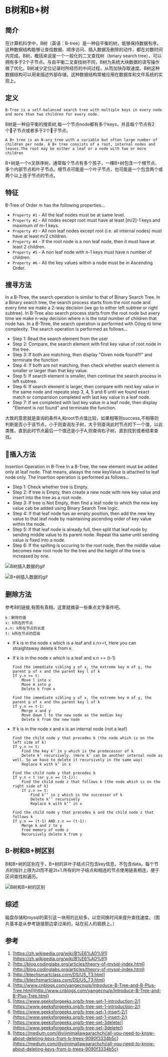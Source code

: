 # B树和B+树

## 简介

在计算机科学中，B树（英语：B-tree）是一种自平衡的树，能够保持数据有序。这种数据结构能够让查找数据、顺序访问、插入数据及删除的动作，都在对数时间内完成。B树，概括来说是一个一般化的二叉查找树（binary search tree），可以拥有多于2个子节点。与自平衡二叉查找树不同，B树为系统大块数据的读写操作做了优化。B树减少定位记录时所经历的中间过程，从而加快存取速度。B树这种数据结构可以用来描述外部存储。这种数据结构常被应用在数据库和文件系统的实现上。

## 定义

```
B-Tree is a self-balanced search tree with multiple keys in every node and more than two children for every node.
```
B树是一种自平衡的搜索树,每一个节点node都有多个keys，并且每个节点有2个子节点或者多于2个子节点。

```
A B+ tree is an N-ary tree with a variable but often large number of children per node. A B+ tree consists of a root, internal nodes and leaves.The root may be either a leaf or a node with two or more children
```
B+树是一个n叉排序树，通常每个节点有多个孩子，一棵B+树包含一个根节点、多个内部节点和叶子节点。根节点可能是一个叶子节点，也可能是一个包含两个或两个以上孩子节点的节点。

## 特征

B-Tree of Order m has the following properties...
* `Property #1` - All the leaf nodes must be at same level.
* `Property #2` - All nodes except root must have at least [m/2]-1 keys and maximum of m-1 keys.
* `Property #3` - All non leaf nodes except root (i.e. all internal nodes) must have at least m/2 children.
* `Property #4` - If the root node is a non leaf node, then it must have at least 2 children.
* `Property #5` - A non leaf node with n-1 keys must have n number of children.
* `Property #6` - All the key values within a node must be in Ascending Order.

## 搜寻方法

In a B-Ttree, the search operation is similar to that of Binary Search Tree. In a Binary search tree, the search process starts from the root node and every time we make a 2-way decision (we go to either left subtree or right subtree). In B-Tree also search process starts from the root node but every time we make n-way decision where n is the total number of children that node has. In a B-Ttree, the search operation is performed with O(log n) time complexity. The search operation is performed as follows...

* Step 1: Read the search element from the user
* Step 2: Compare, the search element with first key value of root node in the tree.
* Step 3: If both are matching, then display "Given node found!!!" and terminate the function
* Step 4: If both are not matching, then check whether search element is smaller or larger than that key value.
* Step 5: If search element is smaller, then continue the search process in left subtree.
* Step 6: If search element is larger, then compare with next key value in the same node and repeate step 3, 4, 5 and 6 until we found exact match or comparision completed with last key value in a leaf node.
* Step 7: If we completed with last key value in a leaf node, then display "Element is not found" and terminate the function.

大致的意思就是查询的条件A,和root节点值比较，如果相等则success,不相等则判断是否小于该节点，小于则查询左子树，大于则查询此时节点的下一个值，以此类推，直到此时节点最后一个值还是小于A,则查询右子树，直到找到或者结束查找。

## 插入方法

Insertion Operation in B-Tree
In a B-Tree, the new element must be added only at leaf node. That means, always the new keyValue is attached to leaf node only. The insertion operation is performed as follows...

* Step 1: Check whether tree is Empty.
* Step 2: If tree is Empty, then create a new node with new key value and insert into the tree as a root node.
* Step 3: If tree is Not Empty, then find a leaf node to which the new key value cab be added using Binary Search Tree logic.
* Step 4: If that leaf node has an empty position, then add the new key value to that leaf node by maintaining ascending order of key value within the node.
* Step 5: If that leaf node is already full, then split that leaf node by sending middle value to its parent node. Repeat tha same until sending value is fixed into a node.
* Step 6: If the spilting is occuring to the root node, then the middle value becomes new root node for the tree and the height of the tree is increased by one.

![B树插入数据的gif](https://files.cnblogs.com/files/yangecnu/btreebuild.gif)

![B+树插入数据的gif](https://files.cnblogs.com/files/yangecnu/Bplustreebuild.gif)

## 删除方法

参考8的链接,有图有真相，这里就摘录一些重点文字条件吧。

```
k：删除的值
x: k所在的节点
x.n: k所在节点的长度
t: k所在节点的层级
```

* If k is in the node x which is a leaf and x.n>=t,
Here you can straightaway delete k from x.

* If k is in the node x which is a leaf and x.n == (t-1)
  
  ```
  Find the immediate sibling y of x, the extreme key m of y, the parent p of x and the parent key l of k
  If y.n >= t:
      Move l into x
      Move m into p
      Delete k from x
  ```

  ```
  Find the immediate sibling y of x, the extreme key m of y, the parent p of x and the parent key l of k
  If y.n == t-1:
      Merge x and y
      Move down l to the new node as the median key
      Delete k from the new node
  ```

* If k is in the node x and x is an internal node (not a leaf)

  ```
  Find the child node y that precedes k (the node which is on the left side of k)
  If y.n >= t:
      Find the key k’ in y which is the predecessor of k
      Delete k’ recursively. (Here k’ can be another internal node as well. So we have to delete it recursively in the same way)
      Replace k with k’ in x
  ```

  ```
  Find the child node y that precedes k
  If y.n < t (or y.n == (t-1)):
      Find the child node z that follows k (the node which is on the right side of k)
      If z.n >= t:
          Find k’’ in z which is the successor of k
          Delete k’’ recursively
          Replace k with k’’ in x
  ```

  ```
  Find the child node y that precedes k and the child node z that follows k
  If y.n == (t-1) AND z.n == (t-1):
      Merge k and z to y
      Free memory of node z
      Recursively delete k from y
  ```

## B-树和B+树区别
B和B+树的区别在于，B+树的非叶子结点只包含key信息，不包含data，每个节点的指针上限为2t而不是2t+1.所有的叶子结点和相连的节点使用链表相连，便于区间查找和遍历。

![B树和B+树的区别](http://upload.ouliu.net/i/201801072121242o53t.png)

## 综述
磁盘存储和mysql的索引这一块用的比较多，以空间换时间来提升查找速度。（图片基本是从参考链接那边拿过来的，站在前人的肩膀上。）

## 参考
1. [https://zh.wikipedia.org/wiki/B%E6%A0%91](https://zh.wikipedia.org/wiki/B%E6%A0%91)
2. [http://blog.codinglabs.org/articles/theory-of-mysql-index.html](http://blog.codinglabs.org/articles/theory-of-mysql-index.html)
3. [http://btechsmartclass.com/DS/U5_T3.html](http://btechsmartclass.com/DS/U5_T3.html)
4. [http://www.cnblogs.com/yangecnu/p/Introduce-B-Tree-and-B-Plus-Tree.html](http://www.cnblogs.com/yangecnu/p/Introduce-B-Tree-and-B-Plus-Tree.html)
5. [https://www.geeksforgeeks.org/b-tree-set-1-introduction-2/](https://www.geeksforgeeks.org/b-tree-set-1-introduction-2/)
6. [https://www.geeksforgeeks.org/b-tree-set-1-insert-2/](https://www.geeksforgeeks.org/b-tree-set-1-insert-2/)
7. [https://www.geeksforgeeks.org/b-tree-set-3delete/](https://www.geeksforgeeks.org/b-tree-set-3delete/)
8. [https://medium.com/@vijinimallawaarachchi/all-you-need-to-know-about-deleting-keys-from-b-trees-9090f3334b5c](https://medium.com/@vijinimallawaarachchi/all-you-need-to-know-about-deleting-keys-from-b-trees-9090f3334b5c)